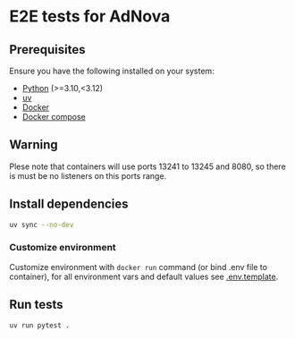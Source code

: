 # E2E tests for AdNova

## Prerequisites

Ensure you have the following installed on your system:

- [Python](https://www.python.org/) (>=3.10,<3.12)
- [uv](https://docs.astral.sh/uv/)
- [Docker](https://www.docker.com/)
- [Docker compose](https://docs.docker.com/compose/)

## Warning

Plese note that containers will use ports 13241 to 13245 and 8080, so there is must be no listeners on this ports range.

## Install dependencies

```bash
uv sync --no-dev
```

### Customize environment

Customize environment with `docker run` command (or bind .env file to container), for all environment vars and default values see [.env.template](./.env.template).

## Run tests

```bash
uv run pytest .
```
